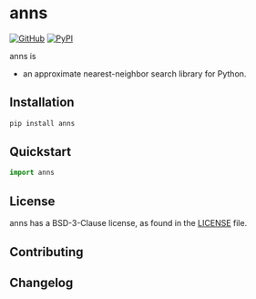 # anns

[![GitHub][github_badge]][github_link] [![PyPI][pypi_badge]][pypi_link]

anns is 

* an approximate nearest-neighbor search library for Python.



## Installation

```bash
pip install anns
```



## Quickstart

```python
import anns
```



## License

anns has a BSD-3-Clause license, as found in the [LICENSE](https://github.com/imyizhang/anns/blob/main/LICENSE) file.



## Contributing



## Changelog



[github_badge]: https://badgen.net/badge/icon/GitHub?icon=github&color=black&label
[github_link]: https://github.com/imyizhang/anns



[pypi_badge]: https://badgen.net/pypi/v/anns?icon=pypi&color=black&label
[pypi_link]: https://www.pypi.org/project/anns